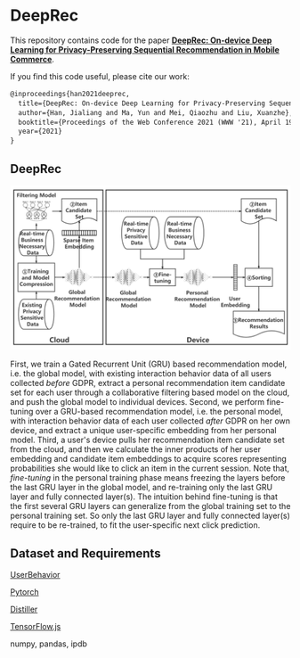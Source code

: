 # DeepRec

This repository contains code for the paper [**DeepRec: On-device Deep Learning for Privacy-Preserving Sequential Recommendation in Mobile Commerce**](https://dl.acm.org/doi/10.1145/3442381.3449942).

If you find this code useful, please cite our work:

```latex
@inproceedings{han2021deeprec,
  title={DeepRec: On-device Deep Learning for Privacy-Preserving Sequential Recommendation in Mobile Commerce},
  author={Han, Jialiang and Ma, Yun and Mei, Qiaozhu and Liu, Xuanzhe},
  booktitle={Proceedings of the Web Conference 2021 (WWW '21), April 19--23, 2021, Ljubljana, Slovenia},
  year={2021}
}
```

## DeepRec

![Approach](https://github.com/hanjialiang/DeepRec/blob/main/Approach.png)

First, we train a Gated Recurrent Unit (GRU) based recommendation model, i.e. the global model, with existing interaction behavior data of all users collected *before* GDPR, extract a personal recommendation item candidate set for each user through a collaborative filtering based model on the cloud, and push the global model to individual devices. Second, we perform fine-tuning over a GRU-based recommendation model, i.e. the personal model, with interaction behavior data of each user collected *after* GDPR on her own device, and extract a unique user-specific embedding from her personal model. Third, a user's device pulls her recommendation item candidate set from the cloud, and then we calculate the inner products of her user embedding and candidate item embeddings to acquire scores representing probabilities she would like to click an item in the current session. Note that, *fine-tuning* in the personal training phase means freezing the layers before the last GRU layer in the global model, and re-training only the last GRU layer and fully connected layer(s). The intuition behind fine-tuning is that the first several GRU layers can generalize from the global training set to the personal training set. So only the last GRU layer and fully connected layer(s) require to be re-trained, to fit the user-specific next click prediction.

## Dataset and Requirements

[UserBehavior](https://tianchi.aliyun.com/dataset/dataDetail?dataId=649])

[Pytorch](https://pytorch.org/)

[Distiller](https://intellabs.github.io/distiller/)

[TensorFlow.js](https://www.tensorflow.org/js)

numpy, pandas, ipdb
